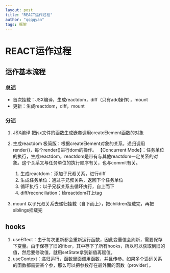 ```yaml
---
layout: post
title: "REACT运作过程"
author: "qqqqyan"
tags: 框架
---
```


# REACT运作过程

## 运作基本流程

### 总述
* 首次挂载：JSX编译，生成reactdom，diff（只有add操作），mount
* 更新：生成reactdom，diff，mount
  
### 分述
1. JSX编译
   把jsx文件的函数生成嵌套调用createElement函数的对象
2. 生成reactdom
   极简版：根据createElement对象的关系，递归调用render()，每个render()进行dom的操作。
   【Concurrent Mode】：任务单位的执行，生成reactdom，reactdom是带有与其他reactdom一定关系的对象。这个关系又与任务单位的执行顺序有关，也与commit有关。

   1. 生成reactdom：添加子兄叔关系，进行diff
   2. 生成任务单位：通过子兄叔关系，返回下个任务单位
   3. 循环执行：以子兄叔关系去循环执行，自上而下
   4. diff/reconciliation：给reactdom打上tag
3. mount
   以子兄叔关系去递归挂载（自下而上），把children挂载完，再把siblings挂载完
   

## hooks
1. useEffect：由于每次更新都会重新运行函数，因此变量值会刷新，需要保存下变量。由于保存了旧的fiber，其中存下了所有hooks，所以可以获取到旧的值，然后要修改值，就用setState拿到新值再赋值。
2. useContext：递归运行，函数里面调用函数，并且传参。如果多个遥远关系的函数都需要某个参，那么可以把参数存在最外面的函数（provider）。
